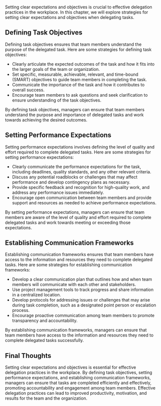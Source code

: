 
Setting clear expectations and objectives is crucial to effective delegation practices in the workplace. In this chapter, we will explore strategies for setting clear expectations and objectives when delegating tasks.

Defining Task Objectives
------------------------

Defining task objectives ensures that team members understand the purpose of the delegated task. Here are some strategies for defining task objectives:

* Clearly articulate the expected outcomes of the task and how it fits into the larger goals of the team or organization.
* Set specific, measurable, achievable, relevant, and time-bound (SMART) objectives to guide team members in completing the task.
* Communicate the importance of the task and how it contributes to overall success.
* Encourage team members to ask questions and seek clarification to ensure understanding of the task objectives.

By defining task objectives, managers can ensure that team members understand the purpose and importance of delegated tasks and work towards achieving the desired outcomes.

Setting Performance Expectations
--------------------------------

Setting performance expectations involves defining the level of quality and effort required to complete delegated tasks. Here are some strategies for setting performance expectations:

* Clearly communicate the performance expectations for the task, including deadlines, quality standards, and any other relevant criteria.
* Discuss any potential roadblocks or challenges that may affect performance and develop contingency plans as necessary.
* Provide specific feedback and recognition for high-quality work, and address any performance issues immediately.
* Encourage open communication between team members and provide support and resources as needed to achieve performance expectations.

By setting performance expectations, managers can ensure that team members are aware of the level of quality and effort required to complete delegated tasks and work towards meeting or exceeding those expectations.

Establishing Communication Frameworks
-------------------------------------

Establishing communication frameworks ensures that team members have access to the information and resources they need to complete delegated tasks. Here are some strategies for establishing communication frameworks:

* Develop a clear communication plan that outlines how and when team members will communicate with each other and stakeholders.
* Use project management tools to track progress and share information in a centralized location.
* Develop protocols for addressing issues or challenges that may arise during task completion, such as a designated point person or escalation process.
* Encourage proactive communication among team members to promote transparency and accountability.

By establishing communication frameworks, managers can ensure that team members have access to the information and resources they need to complete delegated tasks successfully.

Final Thoughts
--------------

Setting clear expectations and objectives is essential for effective delegation practices in the workplace. By defining task objectives, setting performance expectations, and establishing communication frameworks, managers can ensure that tasks are completed efficiently and effectively, promoting accountability and engagement among team members. Effective delegation practices can lead to improved productivity, motivation, and results for the team and the organization.
